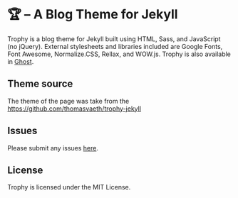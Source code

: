 # 🏆 – A Blog Theme for Jekyll
Trophy is a blog theme for Jekyll built using HTML, Sass, and JavaScript (no jQuery). External stylesheets and libraries included are Google Fonts, Font Awesome, Normalize.CSS, Rellax, and WOW.js.
Trophy is also available in [Ghost](https://github.com/thomasvaeth/trophy-ghost).
## Theme source
The theme of the page was take from the https://github.com/thomasvaeth/trophy-jekyll
## Issues
Please submit any issues [here](https://github.com/thomasvaeth/trophy-jekyll/issues).

## License
Trophy is licensed under the MIT License.
